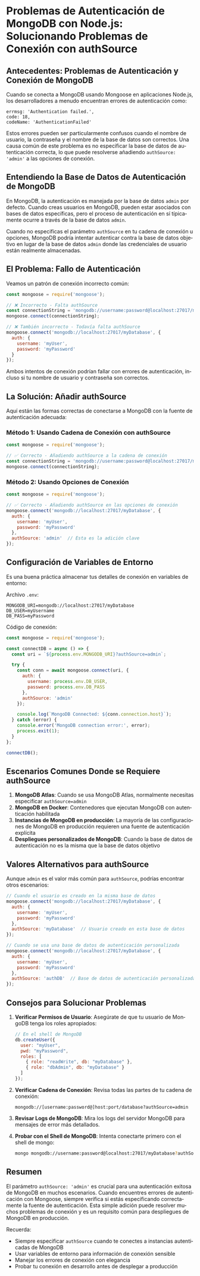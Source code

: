 # Problemas de Autenticación de MongoDB con Node.js: Solucionando Problemas de Conexión con authSource

<Validator lang="es" :platform-list="['Node.js 18+', 'MongoDB 5+', 'Mongoose 7+']" date="2025-08-15" />

## Antecedentes: Problemas de Autenticación y Conexión de MongoDB

Cuando se conecta a MongoDB usando Mongoose en aplicaciones Node.js, los desarrolladores a menudo encuentran errores de autenticación como:

```
errmsg: 'Authentication failed.',
code: 18,
codeName: 'AuthenticationFailed'
```

Estos errores pueden ser particularmente confusos cuando el nombre de usuario, la contraseña y el nombre de la base de datos son correctos. Una causa común de este problema es no especificar la base de datos de autenticación correcta, lo que puede resolverse añadiendo `authSource: 'admin'` a las opciones de conexión.

## Entendiendo la Base de Datos de Autenticación de MongoDB

En MongoDB, la autenticación es manejada por la base de datos `admin` por defecto. Cuando creas usuarios en MongoDB, pueden estar asociados con bases de datos específicas, pero el proceso de autenticación en sí típicamente ocurre a través de la base de datos `admin`.

Cuando no especificas el parámetro `authSource` en tu cadena de conexión u opciones, MongoDB podría intentar autenticar contra la base de datos objetivo en lugar de la base de datos `admin` donde las credenciales de usuario están realmente almacenadas.

## El Problema: Fallo de Autenticación

Veamos un patrón de conexión incorrecto común:

```javascript
const mongoose = require('mongoose');

// ❌ Incorrecto - Falta authSource
const connectionString = 'mongodb://username:password@localhost:27017/myDatabase';
mongoose.connect(connectionString);

// ❌ También incorrecto - Todavía falta authSource
mongoose.connect('mongodb://localhost:27017/myDatabase', {
  auth: {
    username: 'myUser',
    password: 'myPassword'
  }
});
```

Ambos intentos de conexión podrían fallar con errores de autenticación, incluso si tu nombre de usuario y contraseña son correctos.

## La Solución: Añadir authSource

Aquí están las formas correctas de conectarse a MongoDB con la fuente de autenticación adecuada:

### Método 1: Usando Cadena de Conexión con authSource

```javascript
const mongoose = require('mongoose');

// ✅ Correcto - Añadiendo authSource a la cadena de conexión
const connectionString = 'mongodb://username:password@localhost:27017/myDatabase?authSource=admin';
mongoose.connect(connectionString);
```

### Método 2: Usando Opciones de Conexión

```javascript
const mongoose = require('mongoose');

// ✅ Correcto - Añadiendo authSource en las opciones de conexión
mongoose.connect('mongodb://localhost:27017/myDatabase', {
  auth: {
    username: 'myUser',
    password: 'myPassword'
  },
  authSource: 'admin'  // Esta es la adición clave
});
```

## Configuración de Variables de Entorno

Es una buena práctica almacenar tus detalles de conexión en variables de entorno:

Archivo `.env`:
```env
MONGODB_URI=mongodb://localhost:27017/myDatabase
DB_USER=myUsername
DB_PASS=myPassword
```

Código de conexión:
```javascript
const mongoose = require('mongoose');

const connectDB = async () => {
  const uri = `${process.env.MONGODB_URI}?authSource=admin`;

  try {
    const conn = await mongoose.connect(uri, {
      auth: {
        username: process.env.DB_USER,
        password: process.env.DB_PASS
      },
      authSource: 'admin'
    });

    console.log(`MongoDB Connected: ${conn.connection.host}`);
  } catch (error) {
    console.error('MongoDB connection error:', error);
    process.exit(1);
  }
};

connectDB();
```

## Escenarios Comunes Donde se Requiere authSource

1. **MongoDB Atlas**: Cuando se usa MongoDB Atlas, normalmente necesitas especificar `authSource=admin`
2. **MongoDB en Docker**: Contenedores que ejecutan MongoDB con autenticación habilitada
3. **Instancias de MongoDB en producción**: La mayoría de las configuraciones de MongoDB en producción requieren una fuente de autenticación explícita
4. **Despliegues personalizados de MongoDB**: Cuando la base de datos de autenticación no es la misma que la base de datos objetivo

## Valores Alternativos para authSource

Aunque `admin` es el valor más común para `authSource`, podrías encontrar otros escenarios:

```javascript
// Cuando el usuario es creado en la misma base de datos
mongoose.connect('mongodb://localhost:27017/myDatabase', {
  auth: {
    username: 'myUser',
    password: 'myPassword'
  },
  authSource: 'myDatabase'  // Usuario creado en esta base de datos
});

// Cuando se usa una base de datos de autenticación personalizada
mongoose.connect('mongodb://localhost:27017/myDatabase', {
  auth: {
    username: 'myUser',
    password: 'myPassword'
  },
  authSource: 'authDB'  // Base de datos de autenticación personalizada
});
```

## Consejos para Solucionar Problemas

1. **Verificar Permisos de Usuario**: Asegúrate de que tu usuario de MongoDB tenga los roles apropiados:
   ```javascript
   // En el shell de MongoDB
   db.createUser({
     user: "myUser",
     pwd: "myPassword",
     roles: [
       { role: "readWrite", db: "myDatabase" },
       { role: "dbAdmin", db: "myDatabase" }
     ]
   });
   ```

2. **Verificar Cadena de Conexión**: Revisa todas las partes de tu cadena de conexión:
   ```
   mongodb://[username:password@]host:port/database?authSource=admin
   ```

3. **Revisar Logs de MongoDB**: Mira los logs del servidor MongoDB para mensajes de error más detallados.

4. **Probar con el Shell de MongoDB**: Intenta conectarte primero con el shell de mongo:
   ```bash
   mongo mongodb://username:password@localhost:27017/myDatabase?authSource=admin
   ```

## Resumen

El parámetro `authSource: 'admin'` es crucial para una autenticación exitosa de MongoDB en muchos escenarios. Cuando encuentres errores de autenticación con Mongoose, siempre verifica si estás especificando correctamente la fuente de autenticación. Esta simple adición puede resolver muchos problemas de conexión y es un requisito común para despliegues de MongoDB en producción.

Recuerda:
- Siempre especificar `authSource` cuando te conectes a instancias autenticadas de MongoDB
- Usar variables de entorno para información de conexión sensible
- Manejar los errores de conexión con elegancia
- Probar tu conexión en desarrollo antes de desplegar a producción